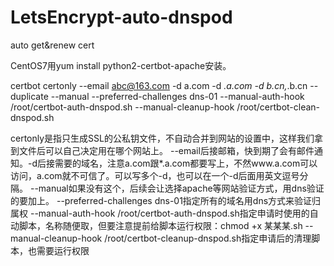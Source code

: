 # LetsEncrypt-auto-dnspod
auto get&amp;renew cert

CentOS7用yum install python2-certbot-apache安装。

certbot certonly --email abc@163.com -d a.com -d *.a.com -d b.cn,*.b.cn --duplicate --manual --preferred-challenges dns-01 --manual-auth-hook /root/certbot-auth-dnspod.sh --manual-cleanup-hook /root/certbot-clean-dnspod.sh

certonly是指只生成SSL的公私钥文件，不自动合并到网站的设置中，这样我们拿到文件后可以自己决定用在哪个网站上。
--email后接邮箱，快到期了会有邮件通知。-d后接需要的域名，注意a.com跟*.a.com都要写上，不然www.a.com可以访问，a.com就不可信了。可以写多个-d，也可以在一个-d后面用英文逗号分隔。
--manual如果没有这个，后续会让选择apache等网站验证方式，用dns验证的要加上。
--preferred-challenges dns-01指定所有的域名用dns方式来验证归属权
--manual-auth-hook /root/certbot-auth-dnspod.sh指定申请时使用的自动脚本，名称随便取，但要注意提前给脚本运行权限：chmod +x 某某某.sh
--manual-cleanup-hook /root/certbot-cleanup-dnspod.sh指定申请后的清理脚本，也需要运行权限
